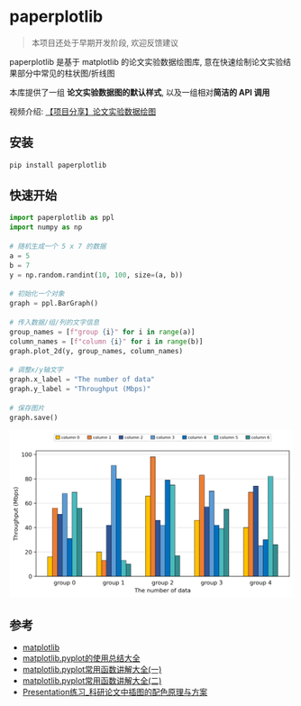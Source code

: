 # paperplotlib

> 本项目还处于早期开发阶段, 欢迎反馈建议

paperplotlib 是基于 matplotlib 的论文实验数据绘图库, 意在快速绘制论文实验结果部分中常见的柱状图/折线图

本库提供了一组 **论文实验数据图的默认样式**, 以及一组相对**简洁的 API 调用**

视频介绍: [【项目分享】论文实验数据绘图](https://www.bilibili.com/video/BV1Qx421m7hx/)

## 安装

```bash
pip install paperplotlib
```

## 快速开始

```python
import paperplotlib as ppl
import numpy as np

# 随机生成一个 5 x 7 的数据
a = 5
b = 7
y = np.random.randint(10, 100, size=(a, b))

# 初始化一个对象
graph = ppl.BarGraph()

# 传入数据/组/列的文字信息
group_names = [f"group {i}" for i in range(a)]
column_names = [f"column {i}" for i in range(b)]
graph.plot_2d(y, group_names, column_names)

# 调整x/y轴文字
graph.x_label = "The number of data"
graph.y_label = "Throughput (Mbps)"

# 保存图片
graph.save()
```

![](./images/paperplotlib/result.png)

## 参考

- [matplotlib](https://matplotlib.org/stable/users/index.html)
- [matplotlib.pyplot的使用总结大全](https://www.zhihu.com/tardis/zm/art/139052035?source_id=1003)
- [matplotlib.pyplot常用函数讲解大全(一)](https://zhuanlan.zhihu.com/p/139475633)
- [matplotlib.pyplot常用函数讲解大全(二)](https://zhuanlan.zhihu.com/p/139946399)
- [Presentation练习_科研论文中插图的配色原理与方案](https://www.bilibili.com/video/BV1cJ4m1j7No/)